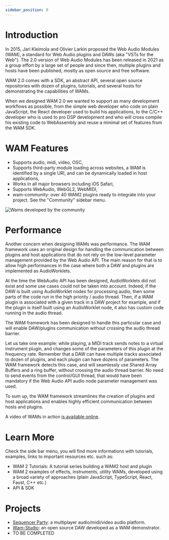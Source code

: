 ```yaml
---
sidebar_position: 0
---
```


# Introduction
In 2015, Jari Kleimola and Olivier Larkin proposed the Web Audio Modules (WAM), a standard for Web Audio plugins and DAWs (aka "VSTs for the Web"). The 2.0 version of Web Audio Modules has been released in 2021 as a group effort by a large set of people and since then, multiple plugins and hosts have been published, mostly as open source and free software. 

WAM 2.0 comes with a SDK, an abstract API, several open source repositories with dozen of plugins, tutorials, and several hosts for demonstrating the capabilities of WAMs. 

When we designed WAM 2.0 we wanted to support as many development workflows as possible, from the simple web developer who code on plain JavaScript, the React developer used to build his applications, to the C/C++ developer who is used to pro DSP development and who will cross compile his existing code to WebAssembly and reuse a minimal set of features from the WAM SDK.

# WAM Features

- Supports audio, midi, video, OSC,
- Supports third-party module loading across websites, a WAM is identified by a single URI, and can be dynamically loaded in host applications,
- Works in all major browsers including iOS Safari,
- Supports WebAudio, WebGL2, WebMIDI,
- wam-community: over 40 WAM2 plugins ready to integrate into your project. See the "Community" sidebar menu.

![Wams developed by the community](https://i.ibb.co/zGHvxfy/wam1.jpg)

# Performance
Another concern when designing WAMs was performance. The WAM framework uses an original design for handling the communication between plugins and host applications that do not rely on the low-level parameter management provided by the Web Audio API. The main reason for that is to allow high performances in the case where both a DAW and plugins are implemented as AudioWorklets. 

At the time the WebAudio API has been designed, AudioWorklets did not exist and some use cases could not be taken into account. Indeed, if the DAW is built using AudioWorklet nodes for processing audio, then some parts of the code run in the high priority / audio thread. Then, if a WAM plugin is associated with a given track in a DAW project for example, and if the plugin is itself built using an AudioWorklet node, it also has custom code running in the audio thread. 

The WAM framework has been designed to handle this particular case and will enable DAW/plugins communication without crossing the audio thread barrier. 

Let us take one example: while playing, a MIDI track sends notes to a virtual instrument plugin, and changes some of the parameters of this plugin at the frequency rate. Remember that a DAW can have multiple tracks associated to dozen of plugins, and each plugin can have dozens of parameters. The WAM framework detects this case, and will seamlessly use Shared Array Buffers and a ring buffer, without crossing the audio thread barrier. No need to send events from the control/GUI thread, that would have been mandatory if the Web Audio API audio node parameter management was used. 

To sum up, the WAM framework streamlines the creation of plugins and host applications and enables highly efficient communication between hosts and plugins. 

A video of WAMs in action [is available online](https://www.youtube.com/watch?v=w7a_Kbx7nA8).

# Learn More

Check the side bar menu, you will find more informations with tutorials, examples, links to important resources etc. such as:
- WAM 2 Tutorials: A tutorial series building a WAM2 host and plugin
- WAM 2 examples of effects, instruments, utility WAMs, developed using a broad variety of approaches (plain JavaScript, TypeScript, React, Faust, C++ etc.)
- API & SDK

# Projects

- [Sequencer Party](https://sequencer.party): a multiplayer audio/midi/video audio platform.
- [Wam-Studio](https://wam-studio.i3s.univ-cotedazur.fr/): an open source DAW developed as a WAM demonstrator.
- TO BE COMPLETED
